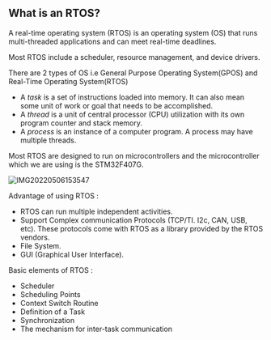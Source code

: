 ## What is an RTOS?

A real-time operating system (RTOS) is an operating system (OS) that runs multi-threaded applications and can meet real-time deadlines.

Most RTOS include a scheduler, resource management, and device drivers.

There are 2 types of OS i.e General Purpose Operating System(GPOS) and Real-Time Operating System(RTOS)

* A *task* is a set of instructions loaded into memory. It can also mean some unit of work or goal that needs to be accomplished.
* A *thread* is a unit of central processor (CPU) utilization with its own program counter and stack memory.
* A *process* is an instance of a computer program. A process may have multiple threads.

Most RTOS are designed to run on microcontrollers and the microcontroller which we are using is the STM32F407G.

![IMG20220506153547](https://user-images.githubusercontent.com/98825618/168006561-246ee319-f9e6-4ee9-8120-895ebb42c1b7.jpg)

Advantage of using RTOS :
* RTOS can run multiple independent activities.
* Support Complex communication Protocols (TCP/TI. I2c, CAN, USB, etc). These protocols come with RTOS as a library provided by the RTOS vendors.
* File System.
* GUI (Graphical User Interface).

Basic elements of RTOS :
* Scheduler
* Scheduling Points
* Context Switch Routine
* Definition of a Task
* Synchronization
* The mechanism for inter-task communication
